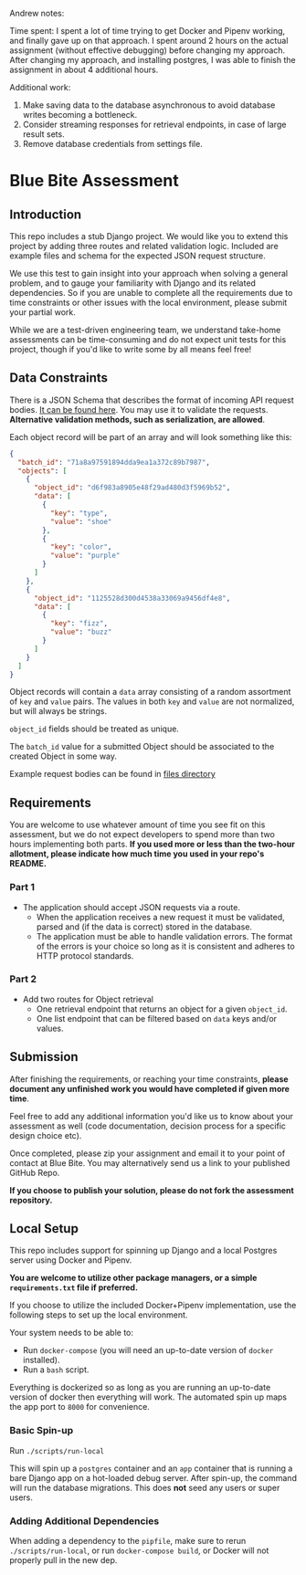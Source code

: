 Andrew notes:

Time spent:
I spent a lot of time trying to get Docker and Pipenv working, and finally gave up on that approach.  I spent around 2 hours on the actual assignment (without effective debugging) before changing my approach.  After changing my approach, and installing postgres, I was able to finish the assignment in about 4 additional hours.

Additional work:
1. Make saving data to the database asynchronous to avoid database writes becoming a bottleneck.
2. Consider streaming responses for retrieval endpoints, in case of large result sets.
3. Remove database credentials from settings file.

# Blue Bite Assessment

## Introduction

This repo includes a stub Django project. We would like you to extend this project by adding three
routes and related validation logic. Included are example files and schema for the expected JSON
request structure.

We use this test to gain insight into your approach when solving a general problem, and to
gauge your familiarity with Django and its related dependencies. So if you are unable to complete
all the requirements due to time constraints or other issues with the local environment, please
submit your partial work.

While we are a test-driven engineering team, we understand take-home assessments can be
time-consuming and do not expect unit tests for this project, though if you'd like to write some
by all means feel free!

## Data Constraints

There is a JSON Schema that describes the format of incoming API request bodies.
[It can be found  here](files/schema.json). You may use it to validate the requests.
**Alternative validation methods, such as serialization, are allowed**.

Each object record will be part of an array and will look something like this:
```json
{
  "batch_id": "71a8a97591894dda9ea1a372c89b7987",
  "objects": [
    {
      "object_id": "d6f983a8905e48f29ad480d3f5969b52",
      "data": [
        {
          "key": "type",
          "value": "shoe"
        },
        {
          "key": "color",
          "value": "purple"
        }
      ]
    },
    {
      "object_id": "1125528d300d4538a33069a9456df4e8",
      "data": [
        {
          "key": "fizz",
          "value": "buzz"
        }
      ]
    }
  ]
}
```

Object records will contain a `data` array consisting of a random assortment of `key` and `value`
pairs. The values in both `key` and `value` are not normalized, but will always be strings.

`object_id` fields should be treated as unique.

The `batch_id` value for a submitted Object should be associated to the created Object in some way.

Example request bodies can be found in [files directory](files)

## Requirements

You are welcome to use whatever amount of time you see fit on this assessment, but we do not expect
developers to spend more than two hours implementing both parts. **If you used more or less than the
two-hour allotment, please indicate how much time you used in your repo's README.**

### Part 1

* The application should accept JSON requests via a route.
    * When the application receives a new request it must be validated, parsed and (if the data is correct) stored in the database.
    * The application must be able to handle validation errors. The format of the errors is your choice so long as it is consistent and adheres to HTTP protocol standards.

### Part 2
* Add two routes for Object retrieval
  * One retrieval endpoint that returns an object for a given `object_id`.
  * One list endpoint that can be filtered based on `data` keys and/or values.

## Submission

After finishing the requirements, or reaching your time constraints, **please document any unfinished
work you would have completed if given more time**.

Feel free to add any additional information you'd like us to know about your assessment as well
(code documentation, decision process for a specific design choice etc).

Once completed, please zip your assignment and email it to your point of contact at Blue Bite. You
may alternatively send us a link to your published GitHub Repo.

**If you choose to publish your solution, please do not fork the assessment repository.**


## Local Setup

This repo includes support for spinning up Django and a local Postgres server using Docker and
Pipenv.

**You are welcome to utilize other package managers, or a simple `requirements.txt` file if
preferred.**

If you choose to utilize the included Docker+Pipenv implementation, use the following steps to
set up the local environment.

Your system needs to be able to:
 - Run `docker-compose` (you will need an up-to-date version of `docker` installed).
 - Run a `bash` script.

Everything is dockerized so as long as you are running an up-to-date version of docker
then everything will work. The automated spin up maps the app port to `8000` for
convenience.

### Basic Spin-up

Run `./scripts/run-local`

This will spin up a `postgres` container and an `app` container that is running a bare
Django app on a hot-loaded debug server. After spin-up, the command will run the database
migrations. This does **not** seed any users or super users.

### Adding Additional Dependencies

When adding a dependency to the `pipfile`, make sure to rerun `./scripts/run-local`, or run
`docker-compose build`, or Docker will not properly pull in the new dep.
